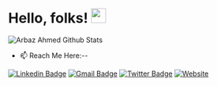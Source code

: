 # Hello, folks! <img src="https://raw.githubusercontent.com/MartinHeinz/MartinHeinz/master/wave.gif" width="30px">
![Arbaz Ahmed Github Stats](https://github-readme-stats.vercel.app/api?username=Arbazbms&show_icons=true&theme=radical)


- 📫 Reach Me Here:--


[![Linkedin Badge](https://img.shields.io/badge/-LinkedIn-blue?style=flat-square&logo=Linkedin&logoColor=white&link=https://www.linkedin.com/in/Arbazbms)](https://www.linkedin.com/in/Arbazbms)
[![Gmail Badge](https://img.shields.io/badge/-Gmail-c14438?style=flat-square&logo=Gmail&logoColor=white&link=mailto:Arbazcs.developer@gmail.com)](mailto:Arbazcs.developer@gmail.com)
[![Twitter Badge](https://img.shields.io/badge/-Twitter-00acee?style=flat-square&logo=Twitter&logoColor=white&link=Arbazbms)](https://twitter.com/Arbazbms)
[![Website](https://img.shields.io/badge/-My_Portfolio_Website-0a192f?style=flat-square&logo=google-chrome&logoColor=white&link=https://ArbazAhmed.netlify.app)](https://ArbazAhmed.netlify.app)

